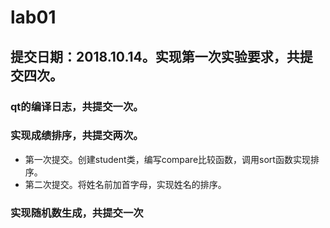 # lab01
## 提交日期：2018.10.14。实现第一次实验要求，共提交四次。
### qt的编译日志，共提交一次。
### 实现成绩排序，共提交两次。
* 第一次提交。创建student类，编写compare比较函数，调用sort函数实现排序。
* 第二次提交。将姓名前加首字母，实现姓名的排序。
### 实现随机数生成，共提交一次
